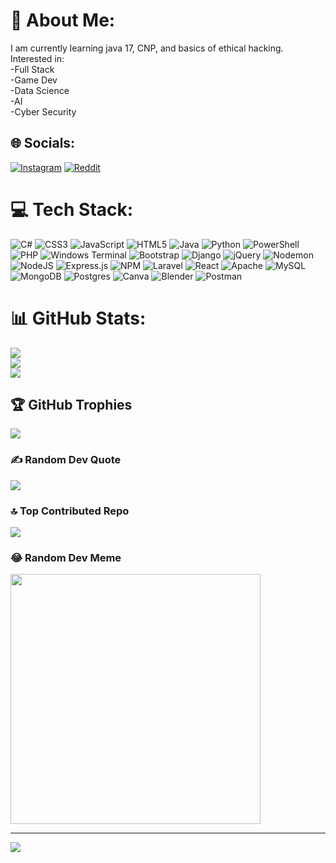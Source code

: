 # 💫 About Me:
I am currently learning java 17, CNP, and basics of ethical hacking.<br>Interested in:<br>-Full Stack<br>-Game Dev<br>-Data Science<br>-AI<br>-Cyber Security


## 🌐 Socials:
[![Instagram](https://img.shields.io/badge/Instagram-%23E4405F.svg?logo=Instagram&logoColor=white)](https://instagram.com/aarya.d125) [![Reddit](https://img.shields.io/badge/Reddit-%23FF4500.svg?logo=Reddit&logoColor=white)](https://reddit.com/user/AdditionalHamster264) 

# 💻 Tech Stack:
![C#](https://img.shields.io/badge/c%23-%23239120.svg?style=flat&logo=csharp&logoColor=white) ![CSS3](https://img.shields.io/badge/css3-%231572B6.svg?style=flat&logo=css3&logoColor=white) ![JavaScript](https://img.shields.io/badge/javascript-%23323330.svg?style=flat&logo=javascript&logoColor=%23F7DF1E) ![HTML5](https://img.shields.io/badge/html5-%23E34F26.svg?style=flat&logo=html5&logoColor=white) ![Java](https://img.shields.io/badge/java-%23ED8B00.svg?style=flat&logo=openjdk&logoColor=white) ![Python](https://img.shields.io/badge/python-3670A0?style=flat&logo=python&logoColor=ffdd54) ![PowerShell](https://img.shields.io/badge/PowerShell-%235391FE.svg?style=flat&logo=powershell&logoColor=white) ![PHP](https://img.shields.io/badge/php-%23777BB4.svg?style=flat&logo=php&logoColor=white) ![Windows Terminal](https://img.shields.io/badge/Windows%20Terminal-%234D4D4D.svg?style=flat&logo=windows-terminal&logoColor=white) ![Bootstrap](https://img.shields.io/badge/bootstrap-%238511FA.svg?style=flat&logo=bootstrap&logoColor=white) ![Django](https://img.shields.io/badge/django-%23092E20.svg?style=flat&logo=django&logoColor=white) ![jQuery](https://img.shields.io/badge/jquery-%230769AD.svg?style=flat&logo=jquery&logoColor=white) ![Nodemon](https://img.shields.io/badge/NODEMON-%23323330.svg?style=flat&logo=nodemon&logoColor=%BBDEAD) ![NodeJS](https://img.shields.io/badge/node.js-6DA55F?style=flat&logo=node.js&logoColor=white) ![Express.js](https://img.shields.io/badge/express.js-%23404d59.svg?style=flat&logo=express&logoColor=%2361DAFB) ![NPM](https://img.shields.io/badge/NPM-%23CB3837.svg?style=flat&logo=npm&logoColor=white) ![Laravel](https://img.shields.io/badge/laravel-%23FF2D20.svg?style=flat&logo=laravel&logoColor=white) ![React](https://img.shields.io/badge/react-%2320232a.svg?style=flat&logo=react&logoColor=%2361DAFB) ![Apache](https://img.shields.io/badge/apache-%23D42029.svg?style=flat&logo=apache&logoColor=white) ![MySQL](https://img.shields.io/badge/mysql-%2300000f.svg?style=flat&logo=mysql&logoColor=white) ![MongoDB](https://img.shields.io/badge/MongoDB-%234ea94b.svg?style=flat&logo=mongodb&logoColor=white) ![Postgres](https://img.shields.io/badge/postgres-%23316192.svg?style=flat&logo=postgresql&logoColor=white) ![Canva](https://img.shields.io/badge/Canva-%2300C4CC.svg?style=flat&logo=Canva&logoColor=white) ![Blender](https://img.shields.io/badge/blender-%23F5792A.svg?style=flat&logo=blender&logoColor=white) ![Postman](https://img.shields.io/badge/Postman-FF6C37?style=flat&logo=postman&logoColor=white)
# 📊 GitHub Stats:
![](https://github-readme-stats.vercel.app/api?username=AaryaD3126&theme=highcontrast&hide_border=true&include_all_commits=false&count_private=false)<br/>
![](https://github-readme-streak-stats.herokuapp.com/?user=AaryaD3126&theme=highcontrast&hide_border=true)<br/>
![](https://github-readme-stats.vercel.app/api/top-langs/?username=AaryaD3126&theme=highcontrast&hide_border=true&include_all_commits=false&count_private=false&layout=compact)

## 🏆 GitHub Trophies
![](https://github-profile-trophy.vercel.app/?username=AaryaD3126&theme=gruvbox&no-frame=true&no-bg=false&margin-w=4)

### ✍️ Random Dev Quote
![](https://quotes-github-readme.vercel.app/api?type=horizontal&theme=gruvbox)

### 🔝 Top Contributed Repo
![](https://github-contributor-stats.vercel.app/api?username=AaryaD3126&limit=5&theme=gruvbox&combine_all_yearly_contributions=true)

### 😂 Random Dev Meme
<img src='https://randommeme-five.vercel.app/' style="height: 400px;"/>

---
[![](https://visitcount.itsvg.in/api?id=AaryaD3126&icon=8&color=6)](https://visitcount.itsvg.in)

<!-- Proudly created with GPRM ( https://gprm.itsvg.in ) -->
